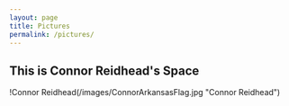 ```yaml
---
layout: page
title: Pictures
permalink: /pictures/
---
```


## This is Connor Reidhead's Space

!Connor Reidhead(/images/ConnorArkansasFlag.jpg "Connor Reidhead")




